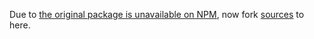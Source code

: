 Due to [the original package is unavailable on NPM](https://github.com/kidonng/saber-plugin-medium-zoom/issues/3), now fork [sources](https://github.com/kidonng/saber-plugin-medium-zoom/) to here.
